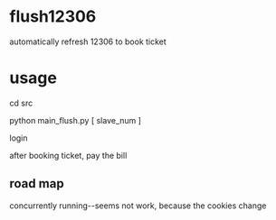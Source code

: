 # flush12306
automatically refresh 12306 to book ticket

# usage
cd src

python main_flush.py  [ slave_num ]

login


after booking ticket, pay the bill



## road map
concurrently running--seems not work, because the cookies change


